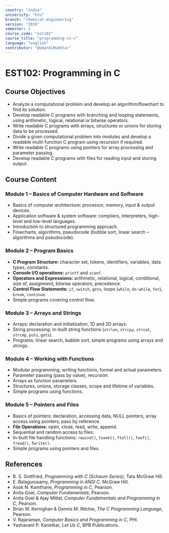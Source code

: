 ```yaml
---
country: "india"
university: "ktu"
branch: "chemical-engineering"
version: "2019"
semester: 2
course_code: "est102"
course_title: "programming-in-c"
language: "english"
contributor: "@UmarAlMukhtar"
---
```


# EST102: Programming in C

## Course Objectives
* Analyze a computational problem and develop an algorithm/flowchart to find its solution.  
* Develop readable C programs with branching and looping statements, using arithmetic, logical, relational or bitwise operators.  
* Write readable C programs with arrays, structures or unions for storing data to be processed.  
* Divide a given computational problem into modules and develop a readable multi-function C program using recursion if required.  
* Write readable C programs using pointers for array processing and parameter passing.  
* Develop readable C programs with files for reading input and storing output.  

## Course Content

### Module 1 – Basics of Computer Hardware and Software
* Basics of computer architecture: processor, memory, input & output devices.  
* Application software & system software: compilers, interpreters, high-level and low-level languages.  
* Introduction to structured programming approach.  
* Flowcharts, algorithms, pseudocode (bubble sort, linear search – algorithms and pseudocode).  

### Module 2 – Program Basics
* **C Program Structure:** character set, tokens, identifiers, variables, data types, constants.  
* **Console I/O operations:** `printf` and `scanf`.  
* **Operators and Expressions:** arithmetic, relational, logical, conditional, size of, assignment, bitwise operators, precedence.  
* **Control Flow Statements:** `if`, `switch`, `goto`, loops (`while`, `do-while`, `for`), `break`, `continue`.  
* Simple programs covering control flow.  

### Module 3 – Arrays and Strings
* Arrays: declaration and initialization, 1D and 2D arrays.  
* String processing: in-built string functions (`strlen`, `strcpy`, `strcat`, `strcmp`, `puts`, `gets`).  
* Programs: linear search, bubble sort, simple programs using arrays and strings.  

### Module 4 – Working with Functions
* Modular programming, writing functions, formal and actual parameters.  
* Parameter passing (pass by value), recursion.  
* Arrays as function parameters.  
* Structures, unions, storage classes, scope and lifetime of variables.  
* Simple programs using functions.  

### Module 5 – Pointers and Files
* Basics of pointers: declaration, accessing data, NULL pointers, array access using pointers, pass by reference.  
* **File Operations:** open, close, read, write, append.  
* Sequential and random access to files.  
* In-built file handling functions: `rewind()`, `fseek()`, `ftell()`, `feof()`, `fread()`, `fwrite()`.  
* Simple programs using pointers and files.  

## References
* B. S. Gottfried, *Programming with C (Schaum Series)*, Tata McGraw Hill.  
* E. Balagurusamy, *Programming in ANSI C*, McGraw Hill.  
* Asok N. Kamthane, *Programming in C*, Pearson.  
* Anita Goel, *Computer Fundamentals*, Pearson.  
* Anita Goel & Ajay Mittal, *Computer Fundamentals and Programming in C*, Pearson.  
* Brian W. Kernighan & Dennis M. Ritchie, *The C Programming Language*, Pearson.  
* V. Rajaraman, *Computer Basics and Programming in C*, PHI.  
* Yashavant P. Kanetkar, *Let Us C*, BPB Publications.  
